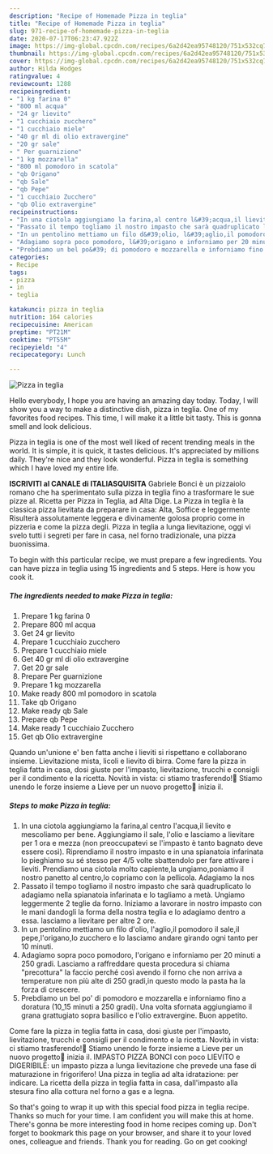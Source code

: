 ```yaml
---
description: "Recipe of Homemade Pizza in teglia"
title: "Recipe of Homemade Pizza in teglia"
slug: 971-recipe-of-homemade-pizza-in-teglia
date: 2020-07-17T06:23:47.922Z
image: https://img-global.cpcdn.com/recipes/6a2d42ea95748120/751x532cq70/pizza-in-teglia-recipe-main-photo.jpg
thumbnail: https://img-global.cpcdn.com/recipes/6a2d42ea95748120/751x532cq70/pizza-in-teglia-recipe-main-photo.jpg
cover: https://img-global.cpcdn.com/recipes/6a2d42ea95748120/751x532cq70/pizza-in-teglia-recipe-main-photo.jpg
author: Hilda Hodges
ratingvalue: 4
reviewcount: 1288
recipeingredient:
- "1 kg farina 0"
- "800 ml acqua"
- "24 gr lievito"
- "1 cucchiaio zucchero"
- "1 cucchiaio miele"
- "40 gr ml di olio extravergine"
- "20 gr sale"
- " Per guarnizione"
- "1 kg mozzarella"
- "800 ml pomodoro in scatola"
- "qb Origano"
- "qb Sale"
- "qb Pepe"
- "1 cucchiaio Zucchero"
- "qb Olio extravergine"
recipeinstructions:
- "In una ciotola aggiungiamo la farina,al centro l&#39;acqua,il lievito e mescoliamo per bene. Aggiungiamo il sale, l&#39;olio e lasciamo a lievitare per 1 ora e mezza (non preoccupatevi se l&#39;impasto è tanto bagnato deve essere così). Riprendiamo il nostro impasto e in una spianatoia infarinata lo pieghiamo su sé stesso per 4/5 volte sbattendolo per fare attivare i lieviti. Prendiamo una ciotola molto capiente,la ungiamo,poniamo il nostro panetto al centro,lo copriamo con la pellicola. Adagiamo la nos"
- "Passato il tempo togliamo il nostro impasto che sarà quadruplicato lo adagiamo nella spianatoia infarinata e lo tagliamo a metà. Ungiamo leggermente 2 teglie da forno. Iniziamo a lavorare in nostro impasto con le mani dandogli la forma della nostra teglia e lo adagiamo dentro a essa. lasciamo a lievitare per altre 2 ore."
- "In un pentolino mettiamo un filo d&#39;olio, l&#39;aglio,il pomodoro il sale,il pepe,l&#39;origano,lo zucchero e lo lasciamo andare girando ogni tanto per 10 minuti."
- "Adagiamo sopra poco pomodoro, l&#39;origano e inforniamo per 20 minuti a 250 gradi. Lasciamo a raffreddare questa procedura si chiama &#34;precottura&#34; la faccio perché così avendo il forno che non arriva a temperature non più alte di 250 gradi,in questo modo la pasta ha la forza di crescere."
- "Prebdiamo un bel po&#39; di pomodoro e mozzarella e inforniamo fino a doratura (10_15 minuti a 250 gradi). Una volta sfornata aggiungiamo il grana grattugiato sopra basilico e l&#39;olio extravergine. Buon appetito."
categories:
- Recipe
tags:
- pizza
- in
- teglia

katakunci: pizza in teglia 
nutrition: 164 calories
recipecuisine: American
preptime: "PT21M"
cooktime: "PT55M"
recipeyield: "4"
recipecategory: Lunch

---
```



![Pizza in teglia](https://img-global.cpcdn.com/recipes/6a2d42ea95748120/751x532cq70/pizza-in-teglia-recipe-main-photo.jpg)

Hello everybody, I hope you are having an amazing day today. Today, I will show you a way to make a distinctive dish, pizza in teglia. One of my favorites food recipes. This time, I will make it a little bit tasty. This is gonna smell and look delicious.

Pizza in teglia is one of the most well liked of recent trending meals in the world. It is simple, it is quick, it tastes delicious. It's appreciated by millions daily. They're nice and they look wonderful. Pizza in teglia is something which I have loved my entire life.

**ISCRIVITI al CANALE di ITALIASQUISITA** Gabriele Bonci è un pizzaiolo romano che ha sperimentato sulla pizza in teglia fino a trasformare le sue pizze al. Ricetta per Pizza in Teglia, ad Alta Dige. La Pizza in teglia è la classica pizza lievitata da preparare in casa: Alta, Soffice e leggermente Risulterà assolutamente leggera e divinamente golosa proprio come in pizzeria e come la pizza degli. Pizza in teglia a lunga lievitazione, oggi vi svelo tutti i segreti per fare in casa, nel forno tradizionale, una pizza buonissima.


To begin with this particular recipe, we must prepare a few ingredients. You can have pizza in teglia using 15 ingredients and 5 steps. Here is how you cook it.

<!--inarticleads1-->

##### The ingredients needed to make Pizza in teglia:

1. Prepare 1 kg farina 0
1. Prepare 800 ml acqua
1. Get 24 gr lievito
1. Prepare 1 cucchiaio zucchero
1. Prepare 1 cucchiaio miele
1. Get 40 gr ml di olio extravergine
1. Get 20 gr sale
1. Prepare  Per guarnizione
1. Prepare 1 kg mozzarella
1. Make ready 800 ml pomodoro in scatola
1. Take qb Origano
1. Make ready qb Sale
1. Prepare qb Pepe
1. Make ready 1 cucchiaio Zucchero
1. Get qb Olio extravergine


Quando un&#39;unione e&#39; ben fatta anche i lieviti si rispettano e collaborano insieme. Lievitazione mista, licoli e lievito di birra. Come fare la pizza in teglia fatta in casa, dosi giuste per l&#39;impasto, lievitazione, trucchi e consigli per il condimento e la ricetta. Novità in vista: ci stiamo trasferendo!🚛 Stiamo unendo le forze insieme a Lieve per un nuovo progetto🍕 inizia il. 

<!--inarticleads2-->

##### Steps to make Pizza in teglia:

1. In una ciotola aggiungiamo la farina,al centro l&#39;acqua,il lievito e mescoliamo per bene. Aggiungiamo il sale, l&#39;olio e lasciamo a lievitare per 1 ora e mezza (non preoccupatevi se l&#39;impasto è tanto bagnato deve essere così). Riprendiamo il nostro impasto e in una spianatoia infarinata lo pieghiamo su sé stesso per 4/5 volte sbattendolo per fare attivare i lieviti. Prendiamo una ciotola molto capiente,la ungiamo,poniamo il nostro panetto al centro,lo copriamo con la pellicola. Adagiamo la nos
1. Passato il tempo togliamo il nostro impasto che sarà quadruplicato lo adagiamo nella spianatoia infarinata e lo tagliamo a metà. Ungiamo leggermente 2 teglie da forno. Iniziamo a lavorare in nostro impasto con le mani dandogli la forma della nostra teglia e lo adagiamo dentro a essa. lasciamo a lievitare per altre 2 ore.
1. In un pentolino mettiamo un filo d&#39;olio, l&#39;aglio,il pomodoro il sale,il pepe,l&#39;origano,lo zucchero e lo lasciamo andare girando ogni tanto per 10 minuti.
1. Adagiamo sopra poco pomodoro, l&#39;origano e inforniamo per 20 minuti a 250 gradi. Lasciamo a raffreddare questa procedura si chiama &#34;precottura&#34; la faccio perché così avendo il forno che non arriva a temperature non più alte di 250 gradi,in questo modo la pasta ha la forza di crescere.
1. Prebdiamo un bel po&#39; di pomodoro e mozzarella e inforniamo fino a doratura (10_15 minuti a 250 gradi). Una volta sfornata aggiungiamo il grana grattugiato sopra basilico e l&#39;olio extravergine. Buon appetito.


Come fare la pizza in teglia fatta in casa, dosi giuste per l&#39;impasto, lievitazione, trucchi e consigli per il condimento e la ricetta. Novità in vista: ci stiamo trasferendo!🚛 Stiamo unendo le forze insieme a Lieve per un nuovo progetto🍕 inizia il. IMPASTO PIZZA BONCI con poco LIEVITO e DIGERIBILE: un impasto pizza a lunga lievitazione che prevede una fase di maturazione in frigorifero! Una pizza in teglia ad alta idratazione: per indicare. La ricetta della pizza in teglia fatta in casa, dall&#39;impasto alla stesura fino alla cottura nel forno a gas e a legna. 

So that's going to wrap it up with this special food pizza in teglia recipe. Thanks so much for your time. I am confident you will make this at home. There's gonna be more interesting food in home recipes coming up. Don't forget to bookmark this page on your browser, and share it to your loved ones, colleague and friends. Thank you for reading. Go on get cooking!
